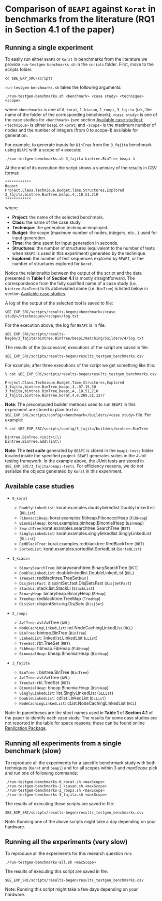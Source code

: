 # Comparison of `BEAPI` against `Korat` in benchmarks from the literature (RQ1 in Section 4.1 of the paper)

## Running a single experiment

To easily run either `BEAPI` or `Korat` in benchmarks from the literature we provide `run-testgen-benchmarks.sh` in the `scripts` folder. First, move to the scripts folder.

```
cd $BE_EXP_SRC/scripts
```

`run-testgen-benchmarks.sh` takes the following arguments:
```
./run-testgen-benchmarks.sh <benchmark> <case study> <technique> <scope>
```
where `<benchmark>` is one of `0_korat`, `1_kiasan`, `2_roops`, `3_fajita` (i.e., the name of the folder of the corresponding benchmark); `<case study>` is one of the case studies for `<benchmark>` (see section [Available case studies](#Available-case-studies));  `<technique>` is either `beapi` or `korat`; and `<scope>` is the maximum number of nodes and the number of integers (from 0 to scope-1) available for generation.

For example, to generate inputs for `BinTree` from the `3_fajita` benchmark using `BEAPI` with a scope of `4` execute:
```
./run-testgen-benchmarks.sh 3_fajita bintree.BinTree beapi 4
```

At the end of its execution the script shows a summary of the results in CSV format:

```
************
Report
Project,Class,Technique,Budget,Time,Structures,Explored
3_fajita,bintree.BinTree,beapi,4,.18,51,210
************
```

where:

- **Project**: the name of the selected benchmark.
- **Class**: the name of the case study.
- **Technique**: the generation technique employed.
- **Budget**: the scope (maximum number of nodes, integers, etc...) used for input generation.
- **Time**: the time spent for input generation in seconds.
- **Structures**: the number of structures (equivalent to the number of tests when `BEAPI` is used in this experiment) generated by the technique.
- **Explored**: the number of test sequences explored by `BEAPI`, or the number of structures explored for `Korat`.

Notice the relationship between the output of the script and the data presented in **Table 1** of **Section 4.1** is mostly straightforward. The correspondence from the fully qualified name of a case study (i.e. `bintree.BinTree`) to its abbreviated name (i.e. `BinTree`) is listed below in section [Available case studies](#Available-case-studies). 

A log of the output of the selected tool is saved to file:

```
$BE_EXP_SRC/scripts/results-begen/<benchmark>/<case study>/<technique>/<scope>/log.txt
```

For the execution above, the log for `BEAPI` is in file:

```
$BE_EXP_SRC/scripts/results-begen/3_fajita/bintree.BinTree/beapi/matching/builders/4/log.txt
```  

The results of the (successive) executions of the script are saved in file: 

```
$BE_EXP_SRC/scripts/results-begen/results_testgen_benchmarks.csv
```

For example, after three executions of the script we get something like this:

```
% cat $BE_EXP_SRC/scripts/results-begen/results_testgen_benchmarks.csv

Project,Class,Technique,Budget,Time,Structures,Explored
3_fajita,bintree.BinTree,beapi,3,.07,15,50
3_fajita,bintree.BinTree,beapi,4,.18,51,210
3_fajita,bintree.BinTree,korat,4,0.289,51,1277
```

**Note**: The precomputed builder methods used to run `BEAPI` in this experiment are stored in plain text in `$BE_EXP_SRC/scripts/config/<benchmark>/builders/<case study>` file. For example:

```
% cat $BE_EXP_SRC/scripts/config/3_fajita/builders/bintree.BinTree

bintree.BinTree.<init>\(\)
bintree.BinTree.add\(int\)
```

**Note**: The ***test suite*** generated by `BEAPI` is stored in the `beapi-tests` folder located inside the specified project. `BEAPI` generates suites in the JUnit testing framework. In the example above, the JUnit tests are stored in `$BE_EXP_SRC/3_fajita/beapi-tests`. For efficiency reasons, we do not serialize the objects generated by `Korat` in this experiment.

## Available case studies

- `0_korat`
  - `DoublyLinkedList`: korat.examples.doublylinkedlist.DoublyLinkedList (`DDList`)
  - `FibonacciHeap`: korat.examples.fibheap.FibonacciHeap (`FibHeap`)
  -	`BinomialHeap`: korat.examples.binheap.BinomialHeap (`BinHeap`)
  - `SearchTree`:korat.examples.searchtree.SearchTree (`BST`)
  - `SinglyLinkedList`: korat.examples.singlylinkedlist.SinglyLinkedList (`SLList`)
  - `RedBlackTree`: korat.examples.redblacktree.RedBlackTree (`RBT`)
  - `SortedList`: korat.examples.sortedlist.SortedList (`SortedList`) 

- `1_kiasan`
  - `BinarySearchTree`: binarysearchtree.BinarySearchTree (`BST`)
  - `DoubleLinkedList`: doublylinkedlist.DoubleLinkedList (`DDL`)
  - `TreeSet`: redblacktree.TreeSet(`RBT`)
  - `DisjSetsFast`: disjointSet.fast.DisjSetsFast (`DisjSetFast`)
  - `StackLi`: stack.list.StackLi (`StackList`)
  - `BinaryHeap`: binaryheap.BinaryHeap (`BHeap`)
  - `TreeMap`: redblacktree.TreeMap (`TreeMap`)
  - `DisjSet`: disjointSet.orig.DisjSets (`DisjSet`) 

- `2_roops`

  - `AvlTree`: avl.AvlTree (`AVL`)
  - `NodeCachingLinkedList`: ncl.NodeCachingLinkedList (`NCL`)
  - `BinTree`: bintree.BinTree (`BinTree`)
  - `LinkedList`: linkedlist.LinkedList (`LList`)
  - `TreeSet`: rbt.TreeSet (`RBT`)
  - `FibHeap`: fibheap.FibHeap (`FibHeap`)
  - `BinomialHeap`: bheap.BinomialHeap (`BinHeap`)

- `3_fajita`
  - `BinTree `: bintree.BinTree (`BinTree`)
  - `AvlTree`: avl.AvlTree (`AVL`)
  - `TreeSet`: rbt.TreeSet (`RBT`)
  - `BinomialHeap`: bheap.BinomialHeap (`BinHeap`)
  - `SinglyLinkedList`: list.SinglyLinkedList (`SLList`) 
  - `DoubleLinkedList`: cdlist.LinkedList (`DLList`)
  - `NodeCachingLinkedList`: cList.NodeCachingLinkedList (`NCL`)

Note: In parentheses are the short names used in **Table 1** of **Section 4.1** of the paper to identify each case study. The results for some case studies are not reported in the table for space reasons; these can be found online [Replication Package](https://sites.google.com/view/bounded-exhaustive-api/home).

## Running all experiments from a single benchmark (slow)

To reproduce all the experiments for a specific benchrmark study with both techniques (`Korat` and `beapi`) and for all scopes within 3 and *maxScope* pick and run one of following commands: 

```
./run-testgen-benchmarks-0_korat.sh <maxScope>
./run-testgen-benchmarks-1_kiasan.sh <maxScope>
./run-testgen-benchmarks-2_roops.sh <maxScope>
./run-testgen-benchmarks-3_fajita.sh <maxScope>
```

The results of executing these scripts are saved in file: 

```
$BE_EXP_SRC/scripts/results-begen/results_testgen_benchmarks.csv
```

Note: Running one of the above scripts might take a day depending on your hardware.

## Running all the experiments (very slow)

To reproduce all the experiments for this research question run:
```
./run-testgen-benchmarks-all.sh <maxScope>
```

The results of executing this script are saved in file: 
```
$BE_EXP_SRC/scripts/results-begen/results_testgen_benchmarks.csv
```

Note: Running this script might take a few days depending on your hardware.

